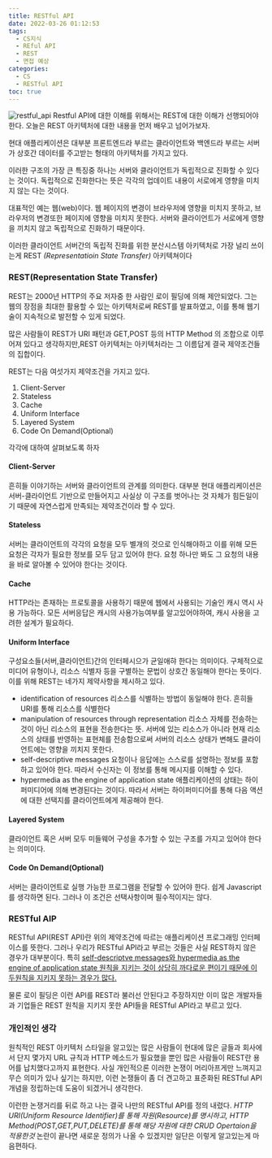 ```yaml
---
title: RESTful API
date: 2022-03-26 01:12:53
tags:
  - CS지식
  - REful API
  - REST
  - 면접 예상
categories:
  - CS
  - RESTful API
toc: true
---
```


![restful_api](/post_images/restful_api.png)
Restful API에 대한 이해를 위해서는 REST에 대한 이해가 선행되어야 한다.
오늘은 REST 아키텍처에 대한 내용을 먼저 배우고 넘어가보자.

<!-- more -->

현대 애플리케이션은 대부분 프론트엔드라 부르는 클라이언트와 백엔드라 부르는 서버가 상호간 데이터를 주고받는 형태의 아키텍처를 가지고 있다.

이러한 구조의 가장 큰 특징중 하나는 서버와 클라이언트가 독립적으로 진화할 수 있다는 것이다.
독립적으로 진화한다는 뜻은 각각의 업데이트 내용이 서로에게 영향을 미치지 않는 다는 것이다.

대표적인 예는 웹(web)이다. 웹 페이지의 변경이 브라우저에 영향을 미치지 못하고, 브라우저의 변경또한 페이지에 영향을 미치지 못한다. 서버와 클라이언트가 서로에게 영향을 끼치지 않고 독립적으로 진화하기 때문이다.

이러한 클라이언트 서버간의 독립적 진화를 위한 분산시스템 아키텍처로 가장 널리 쓰이는게 REST _(Representatioin State Transfer)_ 아키텍쳐이다

### **REST(Representation State Transfer)**

REST는 2000년 HTTP의 주요 저자중 한 사람인 로이 필딩에 의해 제안되었다.
그는 웹의 장점을 최대한 활용할 수 있는 아키텍처로써 REST를 발표하였고, 이를 통해 웹기술이 지속적으로 발전할 수 있게 되었다.

많은 사람들이 REST가 URI 패턴과 GET,POST 등의 HTTP Method 의 조합으로 이루어져 있다고 생각하지만,REST 아키텍처는 아키텍처라는 그 이름답게 결국 제약조건들의 집합이다.

REST는 다음 여섯가지 제약조건을 가지고 있다.

1. Client-Server
1. Stateless
1. Cache
1. Uniform Interface
1. Layered System
1. Code On Demand(Optional)

각각에 대하여 살펴보도록 하자

#### **Client-Server**

흔히들 이야기하는 서버와 클라이언트의 관계를 의미한다. 대부분 현대 애플리케이션은 서버-클라이언트 기반으로 만들어지고 사실상 이 구조를 벗어나는 것 자체가 힘든일이기 때문에 자연스럽게 만족되는 제약조건이라 할 수 있다.

#### **Stateless**

서버는 클라이언트의 각각의 요청을 모두 별개의 것으로 인식해야하고 이를 위해 모든 요청은 각자가 필요한 정보를 모두 담고 있어야 한다.
요청 하나만 봐도 그 요청의 내용을 바로 알아볼 수 있어야 한다는 것이다.

#### **Cache**

HTTP라는 존재하는 프로토콜을 사용하기 때문에 웹에서 사용되는 기술인 캐시 역시 사용 가능하다.
모든 서버응답은 캐시의 사용가능여부를 알고있어야하여, 캐시 사용을 고려한 설계가 필요하다.

#### **Uniform Interface**

구성요소들(서버,클라이언트)간의 인터페시으가 균일애햐 한다는 의미이다. 구체적으로 미디어 유형이나, 리소스 식별자 등을 구별하는 문법이 상호간 동일해야 한다는 뜻이다.
이를 위해 REST는 네가지 제약사항을 제시하고 있다.

- identification of resources
  리소스를 식별하는 방법이 동일해야 한다. 흔히들 URI를 통해 리소스를 식별한다
- manipulation of resources through representation
  리소스 자체를 전송하는 것이 아닌 리소스의 표현을 전송한다는 뜻. 서버에 있는 리소스가 아니라 현재 리소스의 상태를 반영하는 표현체를 전송함으로써 서버의 리소스 상태가 변해도 클라이언트에는 영향을 끼치지 못한다.
- self-descriptive messages
  요청이나 응답에는 스스로를 설명하는 정보를 포함하고 있어야 한다. 따라서 수신자는 이 정보를 통해 메시지를 이해할 수 있다.
- hypermedia as the engine of application state
  애플리케이션의 상태는 하이퍼미디어에 의해 변경된다는 것이다. 따라서 서버는 하이퍼미디어를 통해 다음 액션에 대한 선택지를 클라이언트에게 제공해야 한다.

#### **Layered System**

클라이언트 혹은 서버 모두 미들웨어 구성을 추가할 수 있는 구조를 가지고 있어야 한다는 의미이다.

#### **Code On Demand(Optional)**

서버는 클라이언트로 실행 가능한 프로그램을 전달할 수 있어야 한다. 쉽게 Javascript를 생각하면 된다. 그러나 이 조건은 선택사항이며 필수적이지는 않다.

### **RESTful AIP**

RESTful API(REST API)란 위의 제약조건에 따르는 애플리케이션 프로그래밍 인터페이스를 뜻한다. 그러나 우리가 RESTful API라고 부르는 것들은 사실 REST하지 않은 경우가 대부분이다.
특히 <u>self-descriptve messages와 hypermedia as the engine of application state 원칙을 지키는 것이 상당히 까다로운 편이기 때문에 이 두원칙을 지키지 못하는 경우가 많다.</u>

물론 로이 필딩은 이런 API를 REST라 불러선 안된다고 주장하지만 이미 많은 개발자들과 기업들은 REST 원칙을 지키지 못한 API들을 RESTful API라고 부르고 있다.

### **개인적인 생각**

원칙적인 REST 아키텍처 스타일을 알고있는 많은 사람들이 현대에 많은 글들과 회사에서 단지 몇가지 URL 규칙과 HTTP 메소드가 필요했을 뿐인 많은 사람들이 REST란 용어를 납치했다고까지 표현한다. 사실 개인적으론 이러한 논쟁이 머리아프게만 느껴지고 무슨 의미가 있나 싶기는 하지만, 이런 논쟁들이 좀 더 견고하고 표준화된 RESTful API 개념을 정립하는데 도움이 되겠거니 생각한다.

이런한 논쟁거리를 뒤로 하고 나는 결국 나만의 RESTful API를 정의 내렸다.
_HTTP URI(Uniform Resource Identifier)를 통해 자원(Resource)를 명시하고, HTTP Method(POST,GET,PUT,DELETE)를 통해 해당 자원에 대한 CRUD Opertaion을 적용한것_
논란이 끝나면 새로운 정의가 나올 수 있겠지만 일단은 이렇게 알고있는게 마음편하다.
